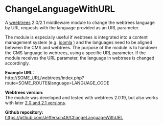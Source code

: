 # ChangeLanguageWithURL
A [weebtrees](https://webtrees.net) 2.0/2.1 middleware module to change the webtrees language by URL requests with the language provided as an URL parameter.

The module is especially useful if webtrees is integrated into a content management system (e.g. [joomla](https://www.joomla.org) ) and the languages need to be aligned between the CMS and webtrees. The purpose of the module is to handover the CMS language to webtrees, using a specific URL parameter. If the module receives the URL parameter, the language in webtrees is changed accordingly.

**Example URL:**   
http://SOME_URL/webtrees/index.php?route=SOME_ROUTE&language=LANGUAGE_CODE

**Webtrees version:**   
The module was developed and tested with webtrees 2.0.19, but also works with later [2.0 and 2.1 versions](https://webtrees.net/download).

**Github repository:**   
https://github.com/Jefferson49/ChangeLanguageWithURL
